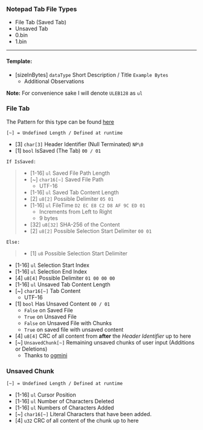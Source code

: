 ### Notepad Tab File Types
- File Tab (Saved Tab)
- Unsaved Tab
- 0.bin
- 1.bin

---

#### Template:
- [sizeInBytes] `dataType` Short Description / Title `Example Bytes`
    - Additional Observations

**Note:** For convenience sake I will denote `ULEB128` as `ul`

### File Tab

The Pattern for this type can be found [here](../ImHex-Patterns/NotepadTab.pat)

`[~] = Undefined Length / Defined at runtime`

- [3] `char[3]` Header Identifier (Null Terminated) `NP\0`
- [1] `bool` IsSaved (The Tab) `00 / 01`

`If IsSaved:`
> - [1-16] `ul` Saved File Path Length
> - [~] `char16[~]` Saved File Path
>     - UTF-16
> - [1-16] `ul` Saved Tab Content Length
> - [2] `u8[2]` Possible Delimiter `05 01`
> - [1-16] `ul` FileTime `D2 EC E8 C2 D8 AF 9C ED 01`
>     - Increments from Left to Right
>     - 9 bytes
> - [32] `u8[32]` SHA-256 of the Content
> - [2] `u8[2]` Possible Selection Start Delimiter `00 01`

`Else:`
> - [1] `u8` Possible Selection Start Delimiter

- [1-16] `ul` Selection Start Index
- [1-16] `ul` Selection End Index
- [4] `u8[4]` Possible Delimiter `01 00 00 00`
- [1-16] `ul` Unsaved Tab Content Length
- [~] `char16[~]` Tab Content
    - UTF-16
- [1] `bool` Has Unsaved Content `00 / 01`
    - `False` on Saved File
    - `True` on Unsaved File
    - `False` on Unsaved File with Chunks
    - `True` on saved file with unsaved content
- [4] `u8[4]` CRC of all content from **after** the *Header Identifier* up to here
- [~] `UnsavedChunk[~]` Remaining unsaved chunks of user input (Additions or Deletions)
    - Thanks to [ogmini](https://github.com/ogmini/)


### Unsaved Chunk

`[~] = Undefined Length / Defined at runtime`

- [1-16] `ul` Cursor Position
- [1-16] `ul` Number of Characters Deleted
- [1-16] `ul` Numbers of Characters Added
- [~] `char16[~]` Literal Characters that have been added.
- [4] `u32` CRC of all content of the chunk up to here